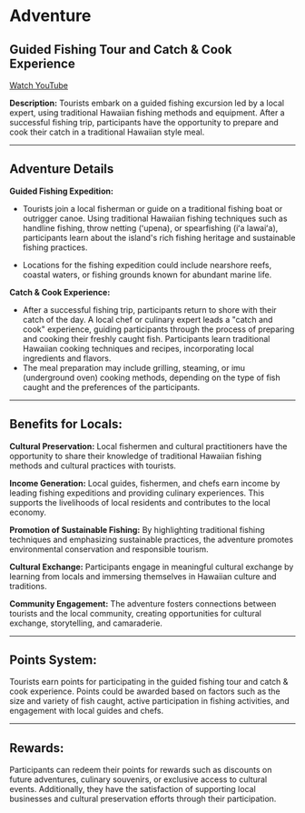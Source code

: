 # Adventure

## Guided Fishing Tour and Catch & Cook Experience

[Watch YouTube](https://www.youtube.com/watch?v=1DqH2DPSw4g)

**Description:**
Tourists embark on a guided fishing excursion led by a local expert, using traditional Hawaiian fishing methods and equipment. After a successful fishing trip, participants have the opportunity to prepare and cook their catch in a traditional Hawaiian style meal.

---

## Adventure Details

**Guided Fishing Expedition:**

- Tourists join a local fisherman or guide on a traditional fishing boat or outrigger canoe.
  Using traditional Hawaiian fishing techniques such as handline fishing, throw netting (ʻupena), or spearfishing (iʻa lawaiʻa), participants learn about the island's rich fishing heritage and sustainable fishing practices.

- Locations for the fishing expedition could include nearshore reefs, coastal waters, or fishing grounds known for abundant marine life.

**Catch & Cook Experience:**

- After a successful fishing trip, participants return to shore with their catch of the day.
  A local chef or culinary expert leads a "catch and cook" experience, guiding participants through the process of preparing and cooking their freshly caught fish.
  Participants learn traditional Hawaiian cooking techniques and recipes, incorporating local ingredients and flavors.
- The meal preparation may include grilling, steaming, or imu (underground oven) cooking methods, depending on the type of fish caught and the preferences of the participants.

---

## Benefits for Locals:

**Cultural Preservation:** Local fishermen and cultural practitioners have the opportunity to share their knowledge of traditional Hawaiian fishing methods and cultural practices with tourists.

**Income Generation:** Local guides, fishermen, and chefs earn income by leading fishing expeditions and providing culinary experiences. This supports the livelihoods of local residents and contributes to the local economy.

**Promotion of Sustainable Fishing:** By highlighting traditional fishing techniques and emphasizing sustainable practices, the adventure promotes environmental conservation and responsible tourism.

**Cultural Exchange:** Participants engage in meaningful cultural exchange by learning from locals and immersing themselves in Hawaiian culture and traditions.

**Community Engagement:** The adventure fosters connections between tourists and the local community, creating opportunities for cultural exchange, storytelling, and camaraderie.

---

## Points System:

Tourists earn points for participating in the guided fishing tour and catch & cook experience. Points could be awarded based on factors such as the size and variety of fish caught, active participation in fishing activities, and engagement with local guides and chefs.

---

## Rewards:

Participants can redeem their points for rewards such as discounts on future adventures, culinary souvenirs, or exclusive access to cultural events. Additionally, they have the satisfaction of supporting local businesses and cultural preservation efforts through their participation.
